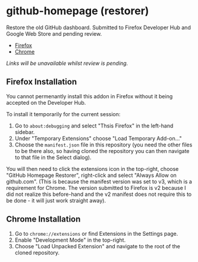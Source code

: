 # github-homepage (restorer)

Restore the old GitHub dashboard. Submitted to Firefox Developer Hub and Google Web Store and pending review.

- [Firefox](https://addons.mozilla.org/en-US/firefox/addon/github-homepage-restorer/)
- [Chrome](https://chrome.google.com/webstore/detail/cfdlcjikdibojiddgiijfeiaoohbklec/)

_Links will be unavailable whilst review is pending._

## Firefox Installation

You cannot permenantly install this addon in Firefox without it being accepted on the Developer Hub.

To install it temporarily for the current session:

1. Go to `about:debugging` and select "Thsis Firefox" in the left-hand sidebar.
2. Under "Temporary Extensions" choose "Load Temporary Add-on..."
3. Choose the `manifest.json` file in this repository (you need the other files to be there also, so having cloned the repository you can then navigate to that file in the Select dialog).

You will then need to click the extensions icon in the top-right, choose "GitHub Homepage Restorer", right-click and select "Always Allow on github.com".
(This is because the manifest version was set to v3, which is a requirement for Chrome. The version submitted to Firefox is v2 because I did not realize this before-hand and the
v2 manifest does not require this to be done - it will just work straight away).

## Chrome Installation

1. Go to `chrome://extensions` or find Extensions in the Settings page.
2. Enable "Development Mode" in the top-right.
3. Choose "Load Unpacked Extension" and navigate to the root of the cloned repository.
